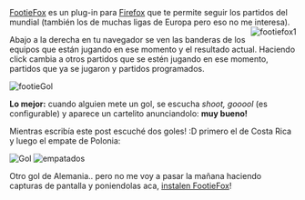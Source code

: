 <html><body><a href="https://addons.mozilla.org/firefox/725/">FootieFox</a> es un plug-in para <a href="http://www.getfirefox.com/">Firefox</a> que te permite seguir los partidos del mundial (también los de muchas ligas de Europa pero eso no me interesa).<img align="right" title="footiefox1" id="image97" alt="footiefox1" src="http://firebirds.com.ar/%7Ejuanjo/wordpress/wp-content/uploads/2006/06/footiefox.jpg">



Abajo a la derecha en tu navegador se ven las banderas de los equipos que están jugando en ese momento y el resultado actual. Haciendo click cambia a otros partidos que se estén jugando en ese momento, partidos que ya se jugaron y partidos programados.



<img title="footieGol" id="image98" alt="footieGol" src="http://firebirds.com.ar/%7Ejuanjo/wordpress/wp-content/uploads/2006/06/footiefoxGol.jpg">



<strong>Lo mejor:</strong> cuando alguien mete un gol, se escucha <em>shoot, gooool</em> (es configurable) y aparece un cartelito anunciandolo: <strong>muy bueno!</strong>



Mientras escribía este post escuché dos goles! :D primero el de Costa Rica y luego el empate de Polonia:



<img id="image100" alt="Gol" src="http://firebirds.com.ar/%7Ejuanjo/wordpress/wp-content/uploads/2006/06/footiefoxGol2.jpg">



<img id="image99" alt="empatados" src="http://firebirds.com.ar/%7Ejuanjo/wordpress/wp-content/uploads/2006/06/footiefox2.jpg">



Otro gol de Alemania.. pero no me voy a pasar la mañana haciendo capturas de pantalla y poniendolas aca, <a href="http://releases.mozilla.org/pub/mozilla.org/extensions/footiefox/footiefox-1.0.8-fx.xpi">instalen FootieFox</a>!</body></html>